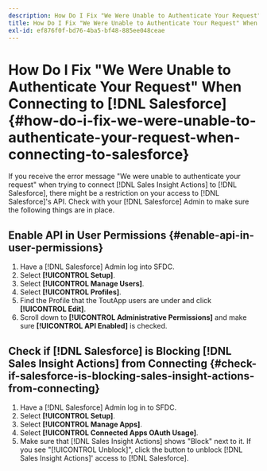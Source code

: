 ```yaml
---
description: How Do I Fix "We Were Unable to Authenticate Your Request" When Connecting to Salesforce - Marketo Docs - Product Documentation
title: How Do I Fix "We Were Unable to Authenticate Your Request" When Connecting to Salesforce
exl-id: ef876f0f-bd76-4ba5-bf48-885ee048ceae
---
```

# How Do I Fix "We Were Unable to Authenticate Your Request" When Connecting to [!DNL Salesforce] {#how-do-i-fix-we-were-unable-to-authenticate-your-request-when-connecting-to-salesforce}

If you receive the error message "We were unable to authenticate your request" when trying to connect [!DNL Sales Insight Actions] to [!DNL Salesforce], there might be a restriction on your access to [!DNL Salesforce]'s API. Check with your [!DNL Salesforce] Admin to make sure the following things are in place.

## Enable API in User Permissions {#enable-api-in-user-permissions}

1. Have a [!DNL Salesforce] Admin log into SFDC.
1. Select **[!UICONTROL Setup]**.
1. Select **[!UICONTROL Manage Users]**.
1. Select **[!UICONTROL Profiles]**.
1. Find the Profile that the ToutApp users are under and click **[!UICONTROL Edit]**.
1. Scroll down to **[!UICONTROL Administrative Permissions]** and make sure **[!UICONTROL API Enabled]** is checked.

## Check if [!DNL Salesforce] is Blocking [!DNL Sales Insight Actions] from Connecting {#check-if-salesforce-is-blocking-sales-insight-actions-from-connecting}

1. Have a [!DNL Salesforce] Admin log in to SFDC.
1. Select **[!UICONTROL Setup]**.
1. Select **[!UICONTROL Manage Apps]**.
1. Select **[!UICONTROL Connected Apps OAuth Usage]**.
1. Make sure that [!DNL Sales Insight Actions] shows "Block" next to it. If you see "[!UICONTROL Unblock]", click the button to unblock [!DNL Sales Insight Actions]' access to [!DNL Salesforce].
